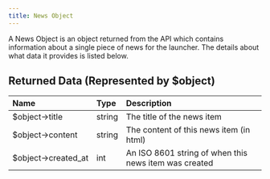 ```yaml
---
title: News Object
---
```


A News Object is an object returned from the API which contains information about a single piece of news for the
launcher. The details about what data it provides is listed below.

## Returned Data (Represented by $object)

| Name               | Type   | Description                                           |
| :----------------- | :----- | :---------------------------------------------------- |
| $object→title      | string | The title of the news item                            |
| $object→content    | string | The content of this news item (in html)               |
| $object→created_at | int    | An ISO 8601 string of when this news item was created |
